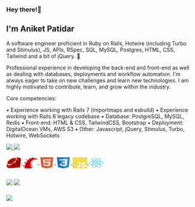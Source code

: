 
### Hey there!👋

## I'm Aniket Patidar

A software engineer proficient in Ruby on Rails, Hotwire (including Turbo and Stimulus), JS, APIs, RSpec, SQL, MySQL, Postgres, HTML, CSS, Tailwind and a bit of jQuery. 🚀

Professional experience in developing the back-end and front-end as well as dealing with databases, deployments and workflow automation. I'm always eager to take on new challenges and learn new technologies. I am highly motivated to contribute, learn, and grow within the industry.

Core competencies:

▪️ Experience working with Rails 7 (importmaps and esbuild)
▪️ Experience working with Rails 6 legacy codebase
▪️ Database: PostgreSQL, MySQL, Redis
▪️ Front-end: HTML & CSS, TailwindCSS, Bootstrap
▪️ Deployment: DigitalOcean VMs, AWS S3
▪️ Other: Javascript, jQuery, Stimulus, Turbo, Hotwire, WebSockets

<div>
  <a href="https://github.com/aniketpatidar">
  <img height="180em" src="https://github-readme-stats-sigma-five.vercel.app/api?username=ANIKETPATIDAR&show_icons=true&theme=dracula&include_all_commits=true&count_private=true"/>
  <img height="180em" src="https://github-readme-stats-sigma-five.vercel.app/api/top-langs/?username=ANIKETPATIDAR&layout=compact&langs_count=4&theme=dracula"/>
</div>

<div style="display: inline_block"><br>
  <img align="center" alt="Rafa-Ruby" height="30" width="40" src="https://github.com/devicons/devicon/blob/master/icons/ruby/ruby-original.svg">
  <img align="center" alt="Rafa-Rails" height="30" width="40" src="https://github.com/devicons/devicon/blob/master/icons/rails/rails-plain.svg">
  <img align="center" alt="Rafa-HTML" height="30" width="40" src="https://raw.githubusercontent.com/devicons/devicon/master/icons/html5/html5-original.svg">
  <img align="center" alt="Rafa-CSS" height="30" width="40" src="https://raw.githubusercontent.com/devicons/devicon/master/icons/css3/css3-original.svg">
  <img align="center" alt="Rafa-Js" height="30" width="40" src="https://raw.githubusercontent.com/devicons/devicon/master/icons/javascript/javascript-plain.svg">
  <img align="center" alt="Rafa-React" height="30" width="40" src="https://raw.githubusercontent.com/devicons/devicon/master/icons/react/react-original.svg">
<!-- <img align="center" alt="Rafa-Python" height="30" width="40" src="https://raw.githubusercontent.com/devicons/devicon/master/icons/python/python-original.svg"> -->
</div>

  ##

<div align="">
  <a href="https://www.linkedin.com/in/aniketpatidar/" target="_blank"><img src="https://img.shields.io/badge/-LinkedIn-%230077B5?style=for-the-badge&logo=linkedin&logoColor=white" target="_blank"></a> 
  <a href = "mailto:aniketpatidar01@gmail.com"><img src="https://img.shields.io/badge/Gmail-D14836?style=for-the-badge&logo=gmail&logoColor=white" target="_blank"></a>
</div>

###

![](https://komarev.com/ghpvc/?username=aniketpatidar&label=Stalkers)
